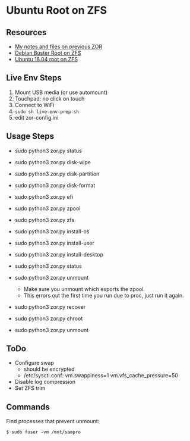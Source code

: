 Ubuntu Root on ZFS
==================

Resources
---------

- [My notes and files on previous ZOR][gist]
- [Debian Buster Root on ZFS][debzfs]
- [Ubuntu 18.04 root on ZFS][ubuzfs]

[gist]: https://gist.github.com/rsyring/849d40f828194d124577e4b49abee373
[debzfs]: https://github.com/zfsonlinux/zfs/wiki/Debian-Buster-Root-on-ZFS
[ubuzfs]: https://github.com/zfsonlinux/zfs/wiki/Ubuntu-18.04-Root-on-ZFS

Live Env Steps
--------------

1. Mount USB media (or use automount)
2. Touchpad: no click on touch
3. Connect to WiFi
4. `sudo sh live-env-prep.sh`
5. edit zor-config.ini

Usage Steps
-----------

* sudo python3 zor.py status
* sudo python3 zor.py disk-wipe
* sudo python3 zor.py disk-partition
* sudo python3 zor.py disk-format
* sudo python3 zor.py efi
* sudo python3 zor.py zpool
* sudo python3 zor.py zfs
* sudo python3 zor.py install-os
* sudo python3 zor.py install-user
* sudo python3 zor.py install-desktop
* sudo python3 zor.py status
* sudo python3 zor.py unmount
  - Make sure you unmount which exports the zpool.
  - This errors out the first time you run due to proc, just run it again.

* sudo python3 zor.py recover
* sudo python3 zor.py chroot
* sudo python3 zor.py unmount


ToDo
----

* Configure swap
  - should be encrypted
  - /etc/sysctl.conf:
    vm.swappiness=1
    vm.vfs_cache_pressure=50
* Disable log compression
* Set ZFS trim

Commands
--------

Find processes that prevent unmount:

`$ sudo fuser -vm /mnt/sampro`
